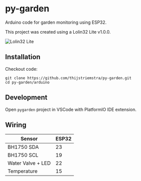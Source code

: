 py-garden
=========

Arduino code for garden monitoring using ESP32.

This project was created using a Lolin32 Lite v1.0.0.

![Lolin32 Lite](../doc/lolin32_lite_v1.0.0.jpg?raw=true "Lolin32 Lite")

## Installation

Checkout code:

```console
git clone https://github.com/thijstriemstra/py-garden.git
cd py-garden/arduino
```

## Development

Open `pygarden` project in VSCode with PlatformIO IDE extension.

## Wiring

| Sensor | ESP32 |
| --- | --- |
| BH1750 SDA | 23 |
| BH1750 SCL | 19 |
| Water Valve + LED | 22 |
| Temperature | 15 |
